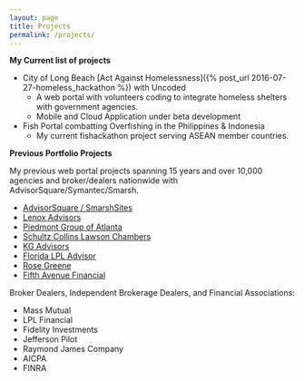 ```yaml
---
layout: page
title: Projects
permalink: /projects/
---
```


**My Current list of projects**

* City of Long Beach [Act Against Homelessness]({% post_url 2016-07-27-homeless_hackathon %}) with Uncoded
	* A web portal with volunteers coding to integrate homeless shelters with government agencies.
	* Mobile and Cloud Application under beta development
* Fish Portal combatting Overfishing in the Philippines & Indonesia
	* My current fishackathon project serving ASEAN member countries.

**Previous Portfolio Projects**

My previous web portal projects spanning 15 years and over 10,000 agencies and broker/dealers nationwide with AdvisorSquare/Symantec/Smarsh.

* [AdvisorSquare / SmarshSites](http://www.smarsh.com)
* [Lenox Advisors](http://www.lenoxadvisors.com)
* [Piedmont Group of Atlanta](http://http://www.thepiedmontgroupofatlanta.com/)
* [Schultz Collins Lawson Chambers](http://www.schultzcollins.com)
* [KG Advisors](http://www.kgadvisors.com)
* [Florida LPL Advisor](http://www.floridalpladvisor.com)
* [Rose Greene](http://www.rosegreene.com)
* [Fifth Avenue Financial](http://www.fifthavenuefinancial.com)

Broker Dealers, Independent Brokerage Dealers, and Financial Associations:

* Mass Mutual
* LPL Financial
* Fidelity Investments
* Jefferson Pilot
* Raymond James Company
* AICPA
* FINRA
